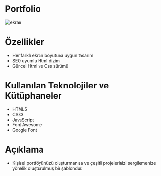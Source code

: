 # Portfolio
![ekran](https://github.com/rumeysabaysal/Portfolio/assets/147662934/9c0a130c-36c5-4842-a2bf-bff2040a89a5)

# Özellikler

- Her farklı ekran boyutuna uygun tasarım
- SEO uyumlu Html dizimi
- Güncel Html ve Css sürümü

# Kullanılan Teknolojiler ve Kütüphaneler
- HTML5
- CSS3
- JavaScript
- Font Awesome
- Google Font

# Açıklama

- Kişisel portföyünüzü oluşturmanıza ve çeşitli projelerinizi sergilemenize yönelik oluşturulmuş bir şablondur.
